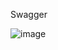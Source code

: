 Swagger

![image](https://user-images.githubusercontent.com/95377982/185094952-f1dc7736-b449-4ad3-84e5-bb0467adfb3d.png)

